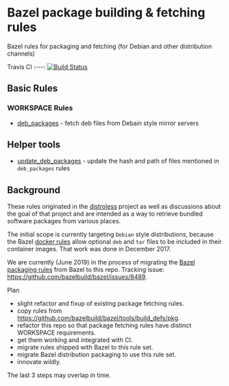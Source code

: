 # Bazel package building & fetching rules

Bazel rules for packaging and fetching (for Debian and other distribution channels)


Travis CI
:---:
[![Build Status](https://travis-ci.org/bazelbuild/rules_pkg.svg?branch=master)](https://travis-ci.org/bazelbuild/rules_pkg)

## Basic Rules

### WORKSPACE Rules

* [deb_packages](https://github.com/bazelbuild/rules_pkg/tree/master/deb_packages#deb_packages) - fetch deb files from Debain style mirror servers

## Helper tools

* [update_deb_packages](https://github.com/bazelbuild/rules_pkg/tree/master/tools/deb_packages#deb_packages) - update the hash and path of files mentioned in `deb_packages` rules


## Background

These rules originated in the [distroless](https://github.com/GoogleCloudPlatform/distroless)
project as well as discussions about the goal of that project and are intended as a way to retrieve
bundled software packages from various places.

The initial scope is currently targeting `Debian` style distributions, because the Bazel
[docker rules](https://github.com/bazelbuild/rules_docker) allow optional `deb` and `tar`
files to be included in their container images.  That work was done in December 2017.

We are currently (June 2019) in the process of migrating the
[Bazel packaging rules](https://docs.bazel.build/versions/master/be/pkg.html)
from Bazel to this repo.  Tracking issue: https://github.com/bazelbuild/bazel/issues/8489.

Plan
-   slight refactor and fixup of existing package fetching rules.
-   copy rules from https://github.com/bazelbuild/bazel/tools/build_defs/pkg.
-   refactor this repo so that package fetching rules have distinct WORKSPACE
    requirements.
-   get them working and integrated with CI.
-   migrate rules shipped with Bazel to this rule set.
-   migrate Bazel distribution packaging to use this rule set.
-   innovate wildly.

The last 3 steps may overlap in time.
